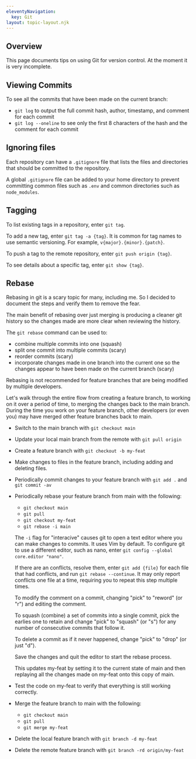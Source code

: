 ```yaml
---
eleventyNavigation:
  key: Git
layout: topic-layout.njk
---
```


## Overview

This page documents tips on using Git for version control.
At the moment it is very incomplete.

## Viewing Commits

To see all the commits that have been made on the current branch:

- `git log` to output the full commit hash, author,
  timestamp, and comment for each commit
- `git log --oneline` to see only the first 8 characters of the hash
  and the comment for each commit

## Ignoring files

Each repository can have a `.gitignore` file that lists the
files and directories that should be committed to the repository.

A global `.gitignore` file can be added to your home directory
to prevent committing common files such as `.env`
and common directories such as `node_modules`.

## Tagging

To list existing tags in a repository, enter `git tag`.

To add a new tag, enter `git tag -a {tag}`.
It is common for tag names to use semantic versioning.
For example, `v{major}.{minor}.{patch}`.

To push a tag to the remote repository, enter `git push origin {tag}`.

To see details about a specific tag, enter `git show {tag}`.

## Rebase

Rebasing in git is a scary topic for many, including me.
So I decided to document the steps and verify them to remove the fear.

The main benefit of rebasing over just merging is
producing a cleaner git history so the changes made
are more clear when reviewing the history.

The `git rebase` command can be used to:

- combine multiple commits into one (squash)
- split one commit into multiple commits (scary)
- reorder commits (scary)
- incorporate changes made in one branch into the current one
  so the changes appear to have been made on the current branch (scary)

Rebasing is not recommended for feature branches
that are being modified by multiple developers.

Let's walk through the entire flow from creating a feature branch,
to working on it over a period of time,
to merging the changes back to the main branch.
During the time you work on your feature branch,
other developers (or even you) may have
merged other feature branches back to main.

- Switch to the main branch with `git checkout main`

- Update your local main branch from the remote with `git pull origin`

- Create a feature branch with `git checkout -b my-feat`

- Make changes to files in the feature branch,
  including adding and deleting files.

- Periodically commit changes to your feature branch
  with `git add .` and `git commit -av`

- Periodically rebase your feature branch from main with the following:

  - `git checkout main`
  - `git pull`
  - `git checkout my-feat`
  - `git rebase -i main`

  The `-i` flag for "interacive" causes git to open a text editor
  where you can make changes to commits. It uses Vim by default.
  To configure git to use a different editor, such as nano,
  enter `git config --global core.editor "nano"`.

  If there are an conflicts, resolve them,
  enter `git add {file}` for each file that had conflicts,
  and run `git rebase --continue`.
  It may only report conflicts one file at a time,
  requiring you to repeat this step multiple times.

  To modify the comment on a commit, changing "pick" to "reword" (or "r")
  and editing the comment.

  To squash (combine) a set of commits into a single commit,
  pick the earlies one to retain and change "pick" to "squash" (or "s")
  for any number of consecutive commits that follow it.

  To delete a commit as if it never happened,
  change "pick" to "drop" (or just "d").

  Save the changes and quit the editor to start the rebase process.

  This updates my-feat by setting it to the current state of main and
  then replaying all the changes made on my-feat onto this copy of main.

- Test the code on my-feat to verify that everything is still working correctly.

- Merge the feature branch to main with the following:

  - `git checkout main`
  - `git pull`
  - `git merge my-feat`

- Delete the local feature branch with `git branch -d my-feat`

- Delete the remote feature branch with `git branch -rd origin/my-feat`
